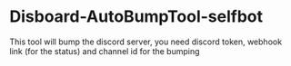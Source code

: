 # Disboard-AutoBumpTool-selfbot
This tool will bump the discord server, you need discord token, webhook link (for the status) and channel id for the bumping
